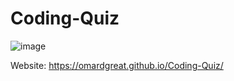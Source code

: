 # Coding-Quiz

![image](https://user-images.githubusercontent.com/89590731/178116975-e8eabc87-e3d6-476a-956f-c99d2fbdb36c.png)

Website: https://omardgreat.github.io/Coding-Quiz/
